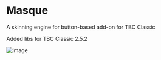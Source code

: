# Masque
A skinning engine for button-based add-on for TBC Classic

Added libs for TBC Classic 2.5.2

![image](https://github.com/user-attachments/assets/a295973e-d1c0-4c34-816c-e5c8974bc2cc)
